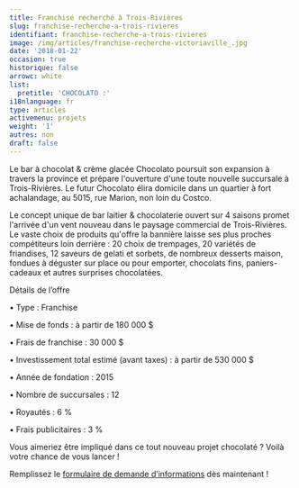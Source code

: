 ```yaml
---
title: Franchisé recherché à Trois-Rivières
slug: franchise-recherche-a-trois-rivieres
identifiant: franchise-recherche-a-trois-rivieres
image: /img/articles/franchise-recherche-victoriaville_.jpg
date: '2018-01-22'
occasion: true
historique: false
arrowc: white
list:
  pretitle: 'CHOCOLATO :'
i18nlanguage: fr
type: articles
activemenu: projets
weight: '1'
autres: non
draft: false
---
```

Le bar à chocolat & crème glacée Chocolato poursuit son expansion à travers la province et prépare l'ouverture d'une toute nouvelle succursale à Trois-Rivières. Le futur Chocolato élira domicile dans un quartier à fort achalandage, au 5015, rue Marion, non loin du Costco. 

Le concept unique de bar laitier & chocolaterie ouvert sur 4 saisons promet l'arrivée d'un vent nouveau dans le paysage commercial de Trois-Rivières. Le vaste choix de produits qu'offre la bannière laisse ses plus proches compétiteurs loin derrière : 20 choix de trempages, 20 variétés de friandises, 12 saveurs de gelati et sorbets, de nombreux desserts maison, fondues à déguster sur place ou pour emporter, chocolats fins, paniers-cadeaux et autres surprises chocolatées.

Détails de l’offre

• Type : Franchise

• Mise de fonds : à partir de 180 000 $

• Frais de franchise : 30 000 $

• Investissement total estimé (avant taxes) : à partir de 530 000 $

• Année de fondation : 2015

• Nombre de succursales : 12

• Royautés : 6 %

• Frais publicitaires : 3 %

Vous aimeriez être impliqué dans ce tout nouveau projet chocolaté ? Voilà votre chance de vous lancer !

Remplissez le [formulaire de demande d’informations](https://www.groupeblanchette.com/devenir-franchise/?franchise=chocolato) dès maintenant !
